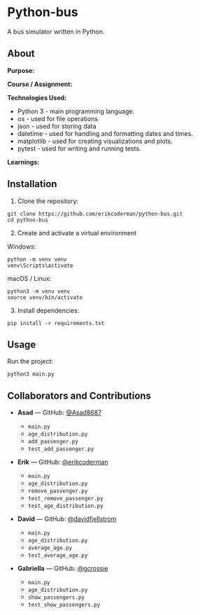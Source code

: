 # Python-bus
A bus simulator written in Python.

## About

**Purpose:**


**Course / Assignment:**


**Technologies Used:**
- Python 3 - main programming language.
- os - used for file operations
- json - used for storing data
- datetime - used for handling and formatting dates and times.
- matplotlib - used for creating visualizations and plots.
- pytest - used for writing and running tests.

**Learnings:**


## Installation

1. Clone the repository:
```
git clone https://github.com/erikcoderman/python-bus.git
cd python-bus
```

2. Create and activate a virtual environment  

Windows:
```
python -m venv venv
venv\Scripts\activate
```

macOS / Linux:  
```
python3 -m venv venv
source venv/bin/activate
```

3. Install dependencies:
```
pip install -r requirements.txt
```

## Usage
Run the project:
```
python3 main.py
```

## Collaborators and Contributions
- **Asad** — GitHub: [@Asad8687](https://github.com/Asad8687)  
  - `main.py`  
  - `age_distribution.py`  
  - `add_passenger.py`  
  - `test_add_passenger.py`

- **Erik** — GitHub: [@erikcoderman](https://github.com/erikcoderman)  
  - `main.py`  
  - `age_distribution.py`  
  - `remove_passenger.py`  
  - `test_remove_passenger.py`  
  - `test_age_distribution.py`

- **David** — GitHub: [@davidfjellstrom](https://github.com/davidfjellstrom)  
  - `main.py`  
  - `age_distribution.py`  
  - `average_age.py`  
  - `test_average_age.py`

- **Gabriella** — GitHub: [@gcrossie](https://github.com/gcrossie)  
  - `main.py`  
  - `age_distribution.py`  
  - `show_passengers.py`  
  - `test_show_passengers.py`

